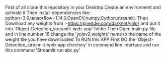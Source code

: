  First of all clone this repository in your Desktop
 Create an environment and activate it
 Then install dependencies like-python=3.6,tensorflow=1.14.0,OpenCV,numpy,Cython,streamlit. 
 Then
 Download any weights from :-https://pjreddie.com/darknet/yolo/ and put it into 'Object-Detection_streamlit-web-app' folder
 Then Open main.py file and in line number 16 change the 'yolov2.weights' name to the name of the weight file you have downloaded
 To RUN this APP 
 First GO the 'Object-Detection_streamlit-web-app directory' in command line interface and run this command 'Streamlit run abc.py'
